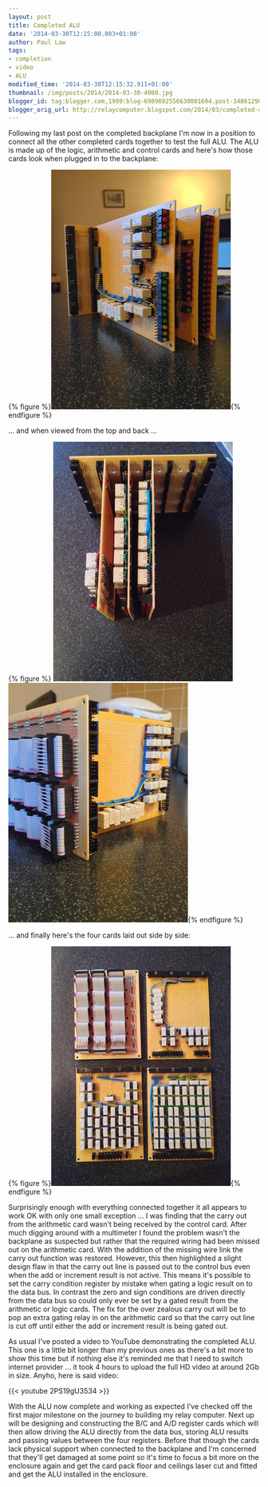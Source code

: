 ```yaml
---
layout: post
title: Completed ALU
date: '2014-03-30T12:15:00.003+01:00'
author: Paul Law
tags:
- completion
- video
- ALU
modified_time: '2014-03-30T12:15:32.911+01:00'
thumbnail: /img/posts/2014/2014-03-30-4000.jpg
blogger_id: tag:blogger.com,1999:blog-6989692556630001604.post-3486129073758146018
blogger_orig_url: http://relaycomputer.blogspot.com/2014/03/completed-alu.html
---
```


Following my last post on the completed backplane I'm now in a position to 
connect all the other completed cards together to test the full ALU. The ALU 
is made up of the logic, arithmetic and control cards and here's how those 
cards look when plugged in to the backplane:

{% figure %}![ALU Cards attached to Backplane](/assets/img/posts/2014/2014-03-30-0000.jpg){% endfigure %}

... and 
when viewed from the top and back ...

{% figure %}
![ALU Card Pack (viewed from top)](/assets/img/posts/2014/2014-03-30-0001.jpg)
![ALU Card Pack (viewed from rear)](/assets/img/posts/2014/2014-03-30-0002.jpg){% endfigure %}

... 
and finally here's the four cards laid out side by side:

{% figure %}![Three ALU Cards + Backplane](/assets/img/posts/2014/2014-03-30-0003.jpg){% endfigure %}

Surprisingly enough with everything connected together it all 
appears to work OK with only one small exception ... I was finding that the 
carry out from the arithmetic card wasn't being received by the control card. 
After much digging around with a multimeter I found the problem wasn't the 
backplane as suspected but rather that the required wiring had been missed out 
on the arithmetic card. With the addition of the missing wire link the carry 
out function was restored. However, this then highlighted a slight design flaw 
in that the carry out line is passed out to the control bus even when the add 
or increment result is not active. This means it's possible to set the carry 
condition register by mistake when gating a logic result on to the data bus. 
In contrast the zero and sign conditions are driven directly from the data bus 
so could only ever be set by a gated result from the arithmetic or logic 
cards. The fix for the over zealous carry out will be to pop an extra gating 
relay in on the arithmetic card so that the carry out line is cut off until 
either the add or increment result is being gated out.

As usual 
I've posted a video to YouTube demonstrating the completed ALU. This one is a 
little bit longer than my previous ones as there's a bit more to show this 
time but if nothing else it's reminded me that I need to switch internet 
provider ... it took 4 hours to upload the full HD video at around 2Gb in 
size. Anyho, here is said video:

{{< youtube 2PS19gU3534 >}}

With the 
ALU now complete and working as expected I've checked off the first major 
milestone on the journey to building my relay computer. Next up will be 
designing and constructing the B/C and A/D register cards which will then 
allow driving the ALU directly from the data bus, storing ALU results and 
passing values between the four registers. Before that though the cards lack 
physical support when connected to the backplane and I'm concerned that 
they'll get damaged at some point so it's time to focus a bit more on the 
enclosure again and get the card pack floor and ceilings laser cut and fitted 
and get the ALU installed in the enclosure. 
